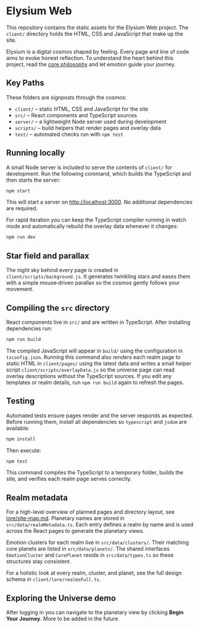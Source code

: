 # Elysium Web

This repository contains the static assets for the Elysium Web project. The `client/` directory holds the HTML, CSS and JavaScript that make up the site.

Elysium is a digital cosmos shaped by feeling. Every page and line of code aims to evoke honest reflection. To understand the heart behind this project, read the [core philosophy](lore/core.md) and let emotion guide your journey.

## Key Paths
These folders are signposts through the cosmos:

- `client/` – static HTML, CSS and JavaScript for the site
- `src/` – React components and TypeScript sources
- `server/` – a lightweight Node server used during development
- `scripts/` – build helpers that render pages and overlay data
- `test/` – automated checks run with `npm test`

## Running locally
A small Node server is included to serve the contents of `client/` for development. Run the following command, which builds the TypeScript and then starts the server:

```bash
npm start
```

This will start a server on [http://localhost:3000](http://localhost:3000). No additional dependencies are required.

For rapid iteration you can keep the TypeScript compiler running in watch mode and automatically rebuild the overlay data whenever it changes:

```bash
npm run dev
```

## Star field and parallax
The night sky behind every page is created in `client/scripts/background.js`. It generates twinkling stars and eases them with a simple mouse‑driven parallax so the cosmos gently follows your movement.

## Compiling the `src` directory
React components live in `src/` and are written in TypeScript. After installing
dependencies run:

```bash
npm run build
```

The compiled JavaScript will appear in `build/` using the configuration in
`tsconfig.json`.
Running this command also renders each realm page to static HTML in
`client/pages/` using the latest data and writes a small helper script
`client/scripts/overlayData.js` so the universe page can read overlay
descriptions without the TypeScript sources. If you edit any templates or realm
details, run `npm run build` again to refresh the pages.

## Testing
Automated tests ensure pages render and the server responds as expected. Before
running them, install all dependencies so `typescript` and `jsdom` are
available:

```bash
npm install
```

Then execute:

```bash
npm test
```

This command compiles the TypeScript to a temporary folder, builds the site, and
verifies each realm page serves correctly.

## Realm metadata
For a high-level overview of planned pages and directory layout, see [lore/site-map.md](lore/site-map.md).
Planetary names are stored in `src/data/realmMetadata.ts`. 
Each entry defines a realm by name and is used across the React pages to generate the planetary views.

Emotion clusters for each realm live in `src/data/clusters/`. 
Their matching core planets are listed in `src/data/planets/`. 
The shared interfaces `EmotionCluster` and `CorePlanet` reside in `src/data/types.ts` so these structures stay consistent.

For a holistic look at every realm, cluster, and planet, see the full design schema in `client/lore/realmsFull.ts`.

## Exploring the Universe demo
After logging in you can navigate to the planetary view by clicking **Begin Your Journey**. More to be added in the future. 
